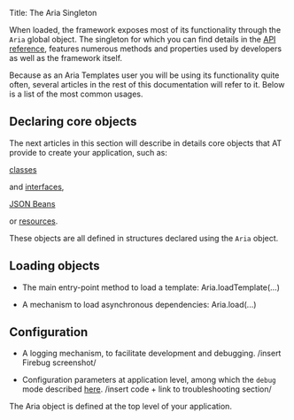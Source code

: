 Title: The Aria Singleton



When loaded, the framework exposes most of its functionality through the `Aria` global object.  The singleton for which you can find details in the [API reference](http://ariatemplates.com/api/#Aria), features numerous methods and properties used by developers as well as the framework itself.

Because as an Aria Templates user you will be using its functionality quite often, several articles in the rest of this documentation will refer to it.  Below is a list of the most common usages.

## Declaring core objects

The next articles in this section will describe in details core objects that AT provide to create your application, such as:


[classes](javascript_classes)
<script src="http://snippets.ariatemplates.com/snippets/github.com/ariatemplates/documentation-code/snippets/core/AriaSingleton.js?noheader=true&tag=classDefinition&lang=javascript" defer></script>

and [interfaces](around_classes#interface-definition),
<script src="http://snippets.ariatemplates.com/snippets/github.com/ariatemplates/documentation-code/snippets/core/AriaSingleton.js?noheader=true&tag=interfaceDefinition&lang=javascript" defer></script>

[JSON Beans](json_bean_definitions)
<script src="http://snippets.ariatemplates.com/snippets/github.com/ariatemplates/documentation-code/snippets/core/AriaSingleton.js?noheader=true&tag=beanDefinitions&lang=javascript" defer></script>

or [resources](localization_and_resources).
<script src="http://snippets.ariatemplates.com/snippets/github.com/ariatemplates/documentation-code/snippets/core/AriaSingleton.js?noheader=true&tag=resourcesDefinition&lang=javascript" defer></script>

These objects are all defined in structures declared using the `Aria` object.

## Loading objects

* The main entry-point method to load a template: Aria.loadTemplate(...)

  <script src="http://snippets.ariatemplates.com/snippets/github.com/ariatemplates/documentation-code/snippets/core/AriaSingleton.js?noheader=true&tag=loadTemplate&lang=javascript" defer></script>


* A mechanism to load asynchronous dependencies: Aria.load(...)

  <script src="http://snippets.ariatemplates.com/snippets/github.com/ariatemplates/documentation-code/snippets/core/AriaSingleton.js?noheader=true&tag=load&lang=javascript" defer></script>

## Configuration

* A logging mechanism, to facilitate development and debugging.
/insert Firebug screenshot/

* Configuration parameters at application level, among which the `debug` mode described [here](logging_and_debugging).
/insert code + link to troubleshooting section/


The Aria object is defined at the top level of your application.
